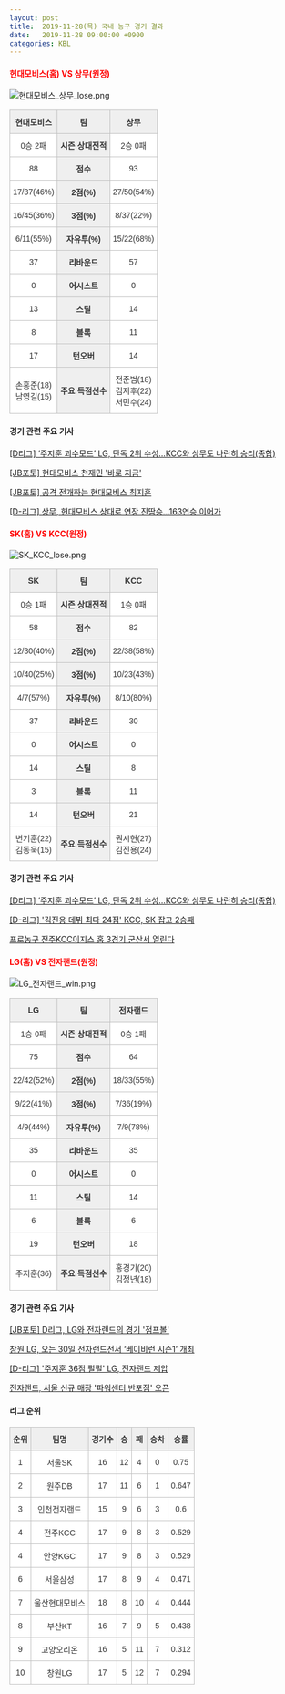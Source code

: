 ```yaml
---
layout: post
title:  2019-11-28(목) 국내 농구 경기 결과
date:   2019-11-28 09:00:00 +0900
categories: KBL
---
```


#### <span style="color:red"> 현대모비스(홈) VS 상무(원정) </span>
![현대모비스_상무_lose.png](../images/kbl/result/현대모비스_상무_lose.png)

<style type="text/css">
.tg  {border-collapse:collapse;border-spacing:0;}
.tg td{font-family:Arial, sans-serif;font-size:14px;padding:10px 5px;border-style:solid;border-width:1px;overflow:hidden;word-break:normal;border-color:#c0c0c0;}
.tg th{font-family:Arial, sans-serif;font-size:14px;font-weight:normal;padding:10px 5px;border-style:solid;border-width:1px;overflow:hidden;word-break:normal;border-color:#c0c0c0;}
.tg .tg-dcpn{background-color:#ffffff;border-color:#c0c0c0;text-align:center;vertical-align:middle}
.tg .tg-txr3{background-color:#ffffff;border-color:#c0c0c0;text-align:center;vertical-align:middle}
.tg .tg-o8le{background-color:#efefef;border-color:#c0c0c0;text-align:center;vertical-align:middle}
.tg .tg-rr9t{font-weight:bold;background-color:#efefef;border-color:#c0c0c0;text-align:center;vertical-align:middle}
.tg .tg-wazi{background-color:#efefef;border-color:#c0c0c0;text-align:center;vertical-align:middle}
</style>

<table class="tg">
  <tr>
    <th class="tg-rr9t">현대모비스</th>
    <th class="tg-rr9t">팀</th>
    <th class="tg-rr9t">상무</th>
  </tr>
  <tr>
    <td class="tg-dcpn">0승 2패</td>
    <td class="tg-rr9t">시즌 상대전적</td>
    <td class="tg-dcpn">2승 0패</td>
  </tr>
  <tr>
    <td class="tg-dcpn">88</td>
    <td class="tg-rr9t">점수</td>
    <td class="tg-dcpn">93</td>
  </tr>
  <tr>
    <td class="tg-dcpn">17/37(46%)</td>
    <td class="tg-rr9t">2점(%)</td>
    <td class="tg-dcpn">27/50(54%)</td>
  </tr>
  <tr>
    <td class="tg-dcpn">16/45(36%)</td>
    <td class="tg-rr9t">3점(%)</td>
    <td class="tg-dcpn">8/37(22%)</td>
  </tr>
  <tr>
    <td class="tg-dcpn">6/11(55%)</td>
    <td class="tg-rr9t">자유투(%)</td>
    <td class="tg-dcpn">15/22(68%)</td>
  </tr>
  <tr>
    <td class="tg-dcpn">37</td>
    <td class="tg-rr9t">리바운드</td>
    <td class="tg-dcpn">57</td>
  </tr>
  <tr>
    <td class="tg-dcpn">0</td>
    <td class="tg-rr9t">어시스트</td>
    <td class="tg-dcpn">0</td>
  </tr>
  <tr>
    <td class="tg-dcpn">13</td>
    <td class="tg-rr9t">스틸</td>
    <td class="tg-dcpn">14</td>
  </tr>
  <tr>
    <td class="tg-dcpn">8</td>
    <td class="tg-rr9t">블록</td>
    <td class="tg-dcpn">11</td>
  </tr>
  <tr>
    <td class="tg-dcpn">17</td>
    <td class="tg-rr9t">턴오버</td>
    <td class="tg-dcpn">14</td>
  </tr>
  <tr>
    <td class="tg-dcpn">손홍준(18)<br>남영길(15)</td>
    <td class="tg-rr9t">주요 득점선수</td>
    <td class="tg-dcpn">전준범(18)<br>김지후(22)<br>서민수(24)</td>
  </tr>
</table>

#### 경기 관련 주요 기사         

[[D리그] ‘주지훈 괴수모드’ LG, 단독 2위 수성…KCC와 상무도 나란히 승리(종합)](http://sports.news.naver.com/basketball/news/read.nhn?oid=065&aid=0000193229)

[[JB포토] 현대모비스 천재민 '바로 지금'](http://sports.news.naver.com/basketball/news/read.nhn?oid=065&aid=0000193207)

[[JB포토] 공격 전개하는 현대모비스 최지훈](http://sports.news.naver.com/basketball/news/read.nhn?oid=065&aid=0000193201)

[[D-리그] 상무, 현대모비스 상대로 연장 진땀승…163연승 이어가](http://www.rookie.co.kr/news/articleView.html?idxno=35424)

<script src="https://ads-partners.coupang.com/g.js"></script>
<script>
    new PartnersCoupang.G({"id":48184,"width":"100%","height":120,"subId":null});
</script>        
        

#### <span style="color:red"> SK(홈) VS KCC(원정) </span>
![SK_KCC_lose.png](../images/kbl/result/SK_KCC_lose.png)

<style type="text/css">
.tg  {border-collapse:collapse;border-spacing:0;}
.tg td{font-family:Arial, sans-serif;font-size:14px;padding:10px 5px;border-style:solid;border-width:1px;overflow:hidden;word-break:normal;border-color:#c0c0c0;}
.tg th{font-family:Arial, sans-serif;font-size:14px;font-weight:normal;padding:10px 5px;border-style:solid;border-width:1px;overflow:hidden;word-break:normal;border-color:#c0c0c0;}
.tg .tg-dcpn{background-color:#ffffff;border-color:#c0c0c0;text-align:center;vertical-align:middle}
.tg .tg-txr3{background-color:#ffffff;border-color:#c0c0c0;text-align:center;vertical-align:middle}
.tg .tg-o8le{background-color:#efefef;border-color:#c0c0c0;text-align:center;vertical-align:middle}
.tg .tg-rr9t{font-weight:bold;background-color:#efefef;border-color:#c0c0c0;text-align:center;vertical-align:middle}
.tg .tg-wazi{background-color:#efefef;border-color:#c0c0c0;text-align:center;vertical-align:middle}
</style>

<table class="tg">
  <tr>
    <th class="tg-rr9t">SK</th>
    <th class="tg-rr9t">팀</th>
    <th class="tg-rr9t">KCC</th>
  </tr>
  <tr>
    <td class="tg-dcpn">0승 1패</td>
    <td class="tg-rr9t">시즌 상대전적</td>
    <td class="tg-dcpn">1승 0패</td>
  </tr>
  <tr>
    <td class="tg-dcpn">58</td>
    <td class="tg-rr9t">점수</td>
    <td class="tg-dcpn">82</td>
  </tr>
  <tr>
    <td class="tg-dcpn">12/30(40%)</td>
    <td class="tg-rr9t">2점(%)</td>
    <td class="tg-dcpn">22/38(58%)</td>
  </tr>
  <tr>
    <td class="tg-dcpn">10/40(25%)</td>
    <td class="tg-rr9t">3점(%)</td>
    <td class="tg-dcpn">10/23(43%)</td>
  </tr>
  <tr>
    <td class="tg-dcpn">4/7(57%)</td>
    <td class="tg-rr9t">자유투(%)</td>
    <td class="tg-dcpn">8/10(80%)</td>
  </tr>
  <tr>
    <td class="tg-dcpn">37</td>
    <td class="tg-rr9t">리바운드</td>
    <td class="tg-dcpn">30</td>
  </tr>
  <tr>
    <td class="tg-dcpn">0</td>
    <td class="tg-rr9t">어시스트</td>
    <td class="tg-dcpn">0</td>
  </tr>
  <tr>
    <td class="tg-dcpn">14</td>
    <td class="tg-rr9t">스틸</td>
    <td class="tg-dcpn">8</td>
  </tr>
  <tr>
    <td class="tg-dcpn">3</td>
    <td class="tg-rr9t">블록</td>
    <td class="tg-dcpn">11</td>
  </tr>
  <tr>
    <td class="tg-dcpn">14</td>
    <td class="tg-rr9t">턴오버</td>
    <td class="tg-dcpn">21</td>
  </tr>
  <tr>
    <td class="tg-dcpn">변기훈(22)<br>김동욱(15)</td>
    <td class="tg-rr9t">주요 득점선수</td>
    <td class="tg-dcpn">권시현(27)<br>김진용(24)</td>
  </tr>
</table>

#### 경기 관련 주요 기사         

[[D리그] ‘주지훈 괴수모드’ LG, 단독 2위 수성…KCC와 상무도 나란히 승리(종합)](http://sports.news.naver.com/basketball/news/read.nhn?oid=065&aid=0000193229)

[[D-리그] '김진용 데뷔 최다 24점' KCC, SK 잡고 2승째](http://www.rookie.co.kr/news/articleView.html?idxno=35402)

[프로농구 전주KCC이지스 홈 3경기 군산서 열린다](http://news1.kr/articles/?3780222)

<script src="https://ads-partners.coupang.com/g.js"></script>
<script>
    new PartnersCoupang.G({"id":48179,"width":"100%","height":120,"subId":null});
</script>        
        

#### <span style="color:red"> LG(홈) VS 전자랜드(원정) </span>
![LG_전자랜드_win.png](../images/kbl/result/LG_전자랜드_win.png)

<style type="text/css">
.tg  {border-collapse:collapse;border-spacing:0;}
.tg td{font-family:Arial, sans-serif;font-size:14px;padding:10px 5px;border-style:solid;border-width:1px;overflow:hidden;word-break:normal;border-color:#c0c0c0;}
.tg th{font-family:Arial, sans-serif;font-size:14px;font-weight:normal;padding:10px 5px;border-style:solid;border-width:1px;overflow:hidden;word-break:normal;border-color:#c0c0c0;}
.tg .tg-dcpn{background-color:#ffffff;border-color:#c0c0c0;text-align:center;vertical-align:middle}
.tg .tg-txr3{background-color:#ffffff;border-color:#c0c0c0;text-align:center;vertical-align:middle}
.tg .tg-o8le{background-color:#efefef;border-color:#c0c0c0;text-align:center;vertical-align:middle}
.tg .tg-rr9t{font-weight:bold;background-color:#efefef;border-color:#c0c0c0;text-align:center;vertical-align:middle}
.tg .tg-wazi{background-color:#efefef;border-color:#c0c0c0;text-align:center;vertical-align:middle}
</style>

<table class="tg">
  <tr>
    <th class="tg-rr9t">LG</th>
    <th class="tg-rr9t">팀</th>
    <th class="tg-rr9t">전자랜드</th>
  </tr>
  <tr>
    <td class="tg-dcpn">1승 0패</td>
    <td class="tg-rr9t">시즌 상대전적</td>
    <td class="tg-dcpn">0승 1패</td>
  </tr>
  <tr>
    <td class="tg-dcpn">75</td>
    <td class="tg-rr9t">점수</td>
    <td class="tg-dcpn">64</td>
  </tr>
  <tr>
    <td class="tg-dcpn">22/42(52%)</td>
    <td class="tg-rr9t">2점(%)</td>
    <td class="tg-dcpn">18/33(55%)</td>
  </tr>
  <tr>
    <td class="tg-dcpn">9/22(41%)</td>
    <td class="tg-rr9t">3점(%)</td>
    <td class="tg-dcpn">7/36(19%)</td>
  </tr>
  <tr>
    <td class="tg-dcpn">4/9(44%)</td>
    <td class="tg-rr9t">자유투(%)</td>
    <td class="tg-dcpn">7/9(78%)</td>
  </tr>
  <tr>
    <td class="tg-dcpn">35</td>
    <td class="tg-rr9t">리바운드</td>
    <td class="tg-dcpn">35</td>
  </tr>
  <tr>
    <td class="tg-dcpn">0</td>
    <td class="tg-rr9t">어시스트</td>
    <td class="tg-dcpn">0</td>
  </tr>
  <tr>
    <td class="tg-dcpn">11</td>
    <td class="tg-rr9t">스틸</td>
    <td class="tg-dcpn">14</td>
  </tr>
  <tr>
    <td class="tg-dcpn">6</td>
    <td class="tg-rr9t">블록</td>
    <td class="tg-dcpn">6</td>
  </tr>
  <tr>
    <td class="tg-dcpn">19</td>
    <td class="tg-rr9t">턴오버</td>
    <td class="tg-dcpn">18</td>
  </tr>
  <tr>
    <td class="tg-dcpn">주지훈(36)</td>
    <td class="tg-rr9t">주요 득점선수</td>
    <td class="tg-dcpn">홍경기(20)<br>김정년(18)</td>
  </tr>
</table>

#### 경기 관련 주요 기사         

[[JB포토] D리그, LG와 전자랜드의 경기 '점프볼'](http://sports.news.naver.com/basketball/news/read.nhn?oid=065&aid=0000193149)

[창원 LG, 오는 30일 전자랜드전서 ‘베이비런 시즌1’ 개최](http://www.sportsworldi.com/content/html/2019/11/28/20191128503122.html)

[[D-리그] '주지훈 36점 펄펄' LG, 전자랜드 제압](http://www.rookie.co.kr/news/articleView.html?idxno=35400)

[전자랜드, 서울 신규 매장 '파워센터 반포점' 오픈](http://www.etnews.com/20191128000032)

<script src="https://ads-partners.coupang.com/g.js"></script>
<script>
    new PartnersCoupang.G({"id":48177,"width":"100%","height":120,"subId":null});
</script>        
        

#### 리그 순위

<style type="text/css">
    .tg  {border-collapse:collapse;border-spacing:0;border-color:#ccc;}
    .tg td{font-family:Arial, sans-serif;font-size:14px;padding:10px 5px;border-style:solid;border-width:1px;overflow:hidden;word-break:normal;border-color:#ccc;color:#333;background-color:#fff;}
    .tg th{font-family:Arial, sans-serif;font-size:14px;font-weight:normal;padding:10px 5px;border-style:solid;border-width:1px;overflow:hidden;word-break:normal;border-color:#ccc;color:#333;background-color:#f0f0f0;}
    .tg .tg-jvag{background-color:#ffffff;color:#000000;border-color:#c0c0c0;text-align:center;vertical-align:middle}
    .tg .tg-wman{border-color:#c0c0c0;text-align:center;vertical-align:middle}
    .tg .tg-d14o{font-weight:bold;background-color:#efefef;border-color:#c0c0c0;text-align:center;vertical-align:middle}
    .tg .tg-qn23{color:#000000;border-color:#c0c0c0;text-align:center;vertical-align:middle}
    .tg .tg-50j8{background-color:#ffffff;border-color:#c0c0c0;text-align:center;vertical-align:middle}
    .tg .tg-fzdr{border-color:#c0c0c0;text-align:center;vertical-align:top}
    .tg .tg-hnyg{background-color:#ffffff;color:#000000;border-color:#c0c0c0;text-align:center;vertical-align:top}
</style>

<table class="tg">
  <tr>
    <th class="tg-d14o">순위</th>
    <th class="tg-d14o">팀명</th>
    <th class="tg-d14o">경기수</th>
    <th class="tg-d14o">승</th>
    <th class="tg-d14o">패</th>
    <th class="tg-d14o">승차</th>
    <th class="tg-d14o">승률</th>
  </tr>
  
<tr>
    <td class="tg-50j8">1</td>
    <td class="tg-50j8">서울SK</td>
    <td class="tg-50j8">16</td>
    <td class="tg-50j8">12</td>
    <td class="tg-50j8">4</td>
    <td class="tg-50j8">0</td>
    <td class="tg-50j8">0.75</td>
</tr>

<tr>
    <td class="tg-50j8">2</td>
    <td class="tg-50j8">원주DB</td>
    <td class="tg-50j8">17</td>
    <td class="tg-50j8">11</td>
    <td class="tg-50j8">6</td>
    <td class="tg-50j8">1</td>
    <td class="tg-50j8">0.647</td>
</tr>

<tr>
    <td class="tg-50j8">3</td>
    <td class="tg-50j8">인천전자랜드</td>
    <td class="tg-50j8">15</td>
    <td class="tg-50j8">9</td>
    <td class="tg-50j8">6</td>
    <td class="tg-50j8">3</td>
    <td class="tg-50j8">0.6</td>
</tr>

<tr>
    <td class="tg-50j8">4</td>
    <td class="tg-50j8">전주KCC</td>
    <td class="tg-50j8">17</td>
    <td class="tg-50j8">9</td>
    <td class="tg-50j8">8</td>
    <td class="tg-50j8">3</td>
    <td class="tg-50j8">0.529</td>
</tr>

<tr>
    <td class="tg-50j8">4</td>
    <td class="tg-50j8">안양KGC</td>
    <td class="tg-50j8">17</td>
    <td class="tg-50j8">9</td>
    <td class="tg-50j8">8</td>
    <td class="tg-50j8">3</td>
    <td class="tg-50j8">0.529</td>
</tr>

<tr>
    <td class="tg-50j8">6</td>
    <td class="tg-50j8">서울삼성</td>
    <td class="tg-50j8">17</td>
    <td class="tg-50j8">8</td>
    <td class="tg-50j8">9</td>
    <td class="tg-50j8">4</td>
    <td class="tg-50j8">0.471</td>
</tr>

<tr>
    <td class="tg-50j8">7</td>
    <td class="tg-50j8">울산현대모비스</td>
    <td class="tg-50j8">18</td>
    <td class="tg-50j8">8</td>
    <td class="tg-50j8">10</td>
    <td class="tg-50j8">4</td>
    <td class="tg-50j8">0.444</td>
</tr>

<tr>
    <td class="tg-50j8">8</td>
    <td class="tg-50j8">부산KT</td>
    <td class="tg-50j8">16</td>
    <td class="tg-50j8">7</td>
    <td class="tg-50j8">9</td>
    <td class="tg-50j8">5</td>
    <td class="tg-50j8">0.438</td>
</tr>

<tr>
    <td class="tg-50j8">9</td>
    <td class="tg-50j8">고양오리온</td>
    <td class="tg-50j8">16</td>
    <td class="tg-50j8">5</td>
    <td class="tg-50j8">11</td>
    <td class="tg-50j8">7</td>
    <td class="tg-50j8">0.312</td>
</tr>

<tr>
    <td class="tg-50j8">10</td>
    <td class="tg-50j8">창원LG</td>
    <td class="tg-50j8">17</td>
    <td class="tg-50j8">5</td>
    <td class="tg-50j8">12</td>
    <td class="tg-50j8">7</td>
    <td class="tg-50j8">0.294</td>
</tr>
</table><br>
<script src="https://ads-partners.coupang.com/g.js"></script>
<script>
    new PartnersCoupang.G({"id":48183,"width":"100%","height":120,"subId":null});
</script>        
        
